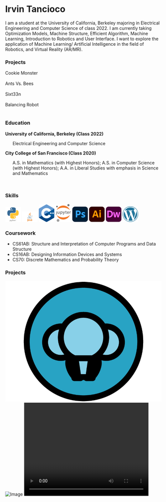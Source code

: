 <link type="text/css" rel="stylesheet" href="main.css" />

# Irvin Tancioco

I am a student at the University of California, Berkeley majoring in Electrical Engineering and Computer Science of class 2022. I am currently taking Optimization Models, Machine Structure, Efficient Algorithm, Machine Learning, Introduction to Robotics and User Interface. I want to explore the application of Machine Learning/ Artificial Intelligence in the field of Robotics, and Virtual Reality (AR/MR).

### Projects
<div class="border-round"> Cookie Monster
</div>
<br>
<div class="border-round"> Ants Vs. Bees
</div>
<br>
<div class="border-round"> Sixt33n
</div>
<br>
<div class="border-round"> Balancing Robot
</div>
<br>

### Education


<b>University of California, Berkeley (Class 2022)</b>
<ul>
Electrical Engineering and Computer Science
</ul>

<b>City College of San Francisco (Class 2020)</b>
<ul>
  A.S. in Mathematics (with Highest Honors); 
  A.S. in Computer Science (with Highest Honors); 
  A.A. in Liberal Studies with emphasis in Science and Mathematics
</ul>

<br>

### Skills
<img src="python.png" width = "50">
<img src="java.png" width = "50">
<img src="cplusplus.png" width = "50">
<img src="jupyter.png" width = "50">
<img src="photoshop.png" width = "50">
<img src="illustrator.png" width = "50">
<img src="dreamweaver.png" width = "50">
<img src="wordpress.png" width = "50">

  
### Coursework
- CS61AB: Structure and Interpretation of Computer Programs and Data Structure
- CS16AB: Designing Information Devices and Systems 
- CS70: Discrete Mathematics and Probability Theory


### Projects


![Image](logo-3.jpg)
![Image](bg.gif)
<video src="https://www.youtube.com/watch?v=3LopI4YeC4I" width="400" height="300">youbute
